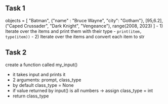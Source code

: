 ## Task 1
objects = [
    "Batman", 
    {"name" : "Bruce Wayne", "city": "Gotham"},
    [95,6.2],
    ("Caped Crussader", "Dark Knight", "Vengeance"),
    range(2008, 2023)
]
    - 1) Iterate over the items and print them with their type 
        - `print(item, type(item))`
    - 2) Iterate over the items and convert each item to str


## Task 2
create a function called my_input()
- it takes input and prints it
- 2 arguments: prompt, class_type
- by default class_type = None
- if value returned by input() is all numbers -> assign class_type = int
- return class_type